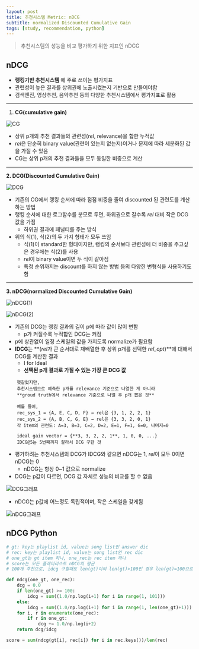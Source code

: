 ```yaml
---
layout: post
title: 추천시스템 Metric: nDCG
subtitle: normalized Discounted Cumulative Gain
tags: [study, recommendation, python]
---
```

> 추천시스템의 성능을 비교 평가하기 위한 지표인 nDCG

## nDCG

- **랭킹기반 추천시스템** 에 주로 쓰이는 평가지표
- 관련성이 높은 결과를 상위권에 노출시켰는지 기반으로 만들어야함
- 검색엔진, 영상추천, 음악추천 등의 다양한 추천시스템에서 평가지표로 활용

---

1. **CG(cumulative gain)**

![CG](https://joyae.github.io/img/nDCG/Untitled.png)

- 상위 p개의 추천 결과들의 관련성(*rel*, relevance)을 합한 누적값
- *rel*은 단순히 binary value(관련이 있는지 없는지)이거나 문제에 따라 세분화된 값을 가질 수 있음
- CG는 상위 p개의 추천 결과들을 모두 동일한 비중으로 계산

---  

**2. DCG(Discounted Cumulative Gain)**

![DCG](https://joyae.github.io/img/nDCG/Untitled1.png)

- 기존의 CG에서 랭킹 순서에 따라 점점 비중을 줄여 discounted 된 관련도를 계산하는 방법
- 랭킹 순서에 대한 로그함수를 분모로 두면, 하위권으로 갈수록 *rel* 대비 작은 DCG 값을 가짐
    - 하위권 결과에 패널티를 주는 방식
- 위의 식(1), 식(2)의 두 가지 형태가 모두 쓰임
    - 식(1)이 standard한 형태이지만, 랭킹의 순서보다 관련성에 더 비중을 주고싶은 경우에는 식(2)를 사용
    - *rel*이 binary value이면 두 식이 같아짐
    - 특정 순위까지는 discount를 하지 않는 방법 등의 다양한 변형식을 사용하기도 함

---

**3. nDCG(normalized Discounted Cumulative Gain)**

![nDCG(1)](https://joyae.github.io/img/nDCG/Untitled2.png)

![nDCG(2)](https://joyae.github.io/img/nDCG/Untitled3.png)

- 기존의 DCG는 랭킹 결과의 길이 p에 따라 값이 많이 변함
    - p가 커질수록 누적합인 DCG는 커짐
- p에 상관없이 일정 스케일의 값을 가지도록 normalize가 필요함
- **IDCG**는 **(*rel*가 큰 순서대로 재배열한 후 상위 p개를 선택한 *rel_opt*)**에 대해서 DCG를 계산한 결과
    - I for Ideal
    - **선택된 p개 결과로 가질 수 있는 가장 큰 DCG 값**

```
    헷갈렸지만,
    추천시스템으로 예측한 p개를 relevance 기준으로 나열한 게 아니라
    **groud truth에서 relevance 기준으로 나열 후 p개 뽑은 것**

    예를 들어,
    rec_sys_1 = {A, E, C, D, F} → rel은 {3, 1, 2, 2, 1}
    rec_sys_2 = {A, B, C, G, E} → rel은 {3, 3, 2, 0, 1}
    각 item의 관련도: A=3, B=3, C=2, D=2, E=1, F=1, G=0, 나머지=0

    ideal gain vector = {**3, 3, 2, 2, 1**, 1, 0, 0, ...}
    IDCG@5는 5번째까지 잘라서 DCG 구한 것
```  

- 평가하려는 추천시스템의 DCG가 IDCG와 같으면 nDCG는 1, *rel*이 모두 0이면 nDCG는 0
    - nDCG는 항상 0~1 값으로 normalize
- DCG는 p값이 다르면, DCG 값 자체로 성능의 비교를 할 수 없음

![DCG그래프](https://joyae.github.io/img/nDCG/Untitled4.png)

- nDCG는 p값에 어느정도 독립적이며, 작은 스케일을 갖게됨

![nDCG그래프](https://joyae.github.io/img/nDCG/Untitled5.png)

## nDCG Python

```python
# gt: key는 playlist id, value는 song list인 answer dic
# rec: key는 playlist id, value는 song list인 rec dic
# one_gt는 gt item 하나, one_rec는 rec item 하나
# score는 모든 플레이리스트 nDCG의 평균
# 100개 추천으로, idcg 구할때도 len(gt)이되 len(gt)>100인 경우 len(gt)=100으로 두고 계산

def ndcg(one_gt, one_rec):
	dcg = 0.0
	if len(one_gt) >= 100:
		idcg = sum((1.0/np.log(i+1) for i in range(1, 101)))
	else:
		idcg = sum((1.0/np.log(i+1) for i in range(1, len(one_gt)+1)))
	for i, r in enumerate(one_rec):
		if r in one_gt:
			dcg += 1.0/np.log(i+2)
	return dcg/idcg

score = sum(ndcg(gt[i], rec[i]) for i in rec.keys())/len(rec)
```
